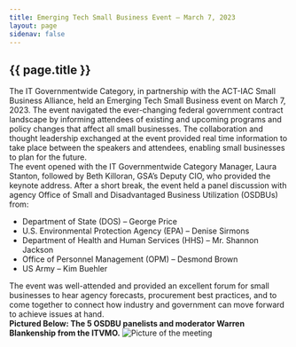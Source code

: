 ```yaml
---
title: Emerging Tech Small Business Event – March 7, 2023
layout: page
sidenav: false
---
```


<section class="grid-container border-bottom border-gray-30 padding-left-0 padding-right-1">
<h1 class="margin-top-0">{{ page.title }}</h1>
<div class="margin-bottom-2">The IT Governmentwide Category, in partnership with the ACT-IAC Small Business Alliance, held an Emerging Tech Small Business event on March 7, 2023. The event navigated the ever-changing federal government contract landscape by informing attendees of existing and upcoming programs and policy changes that affect all small businesses. The collaboration and thought leadership exchanged at the event provided real time information to take place between the speakers and attendees, enabling small businesses to plan for the future.</div>

<div class="margin-bottom-2">The event opened with the IT Governmentwide Category Manager, Laura Stanton, followed by Beth Killoran, GSA’s Deputy CIO, who provided the keynote address. After a short break, the event held a panel discussion with agency Office of Small and Disadvantaged Business Utilization (OSDBUs) from: 
<ul>
    <li>Department of State (DOS) – George Price</li>
    <li>U.S. Environmental Protection Agency (EPA) – Denise Sirmons </li>
    <li>Department of Health and Human Services (HHS) – Mr. Shannon Jackson </li>
    <li>Office of Personnel Management (OPM) – Desmond Brown </li>
    <li>US Army – Kim Buehler</li>
</ul>
</div>

<div class="margin-bottom-2">
The event was well-attended and provided an excellent forum for small businesses to hear agency forecasts, procurement best practices, and to come together to connect how industry and government can move forward to achieve issues at hand.
</div>
<div class="margin-bottom-2">
<b>Pictured Below: The 5 OSDBU panelists and moderator Warren Blankenship from the ITVMO.</b>
<img alt="Picture of the meeting" src="{{site.baseurl}}/assets/images/emerge-tech-small-business-event.png">
</div>
<div class="margin-bottom-2">
</div>
</section>


